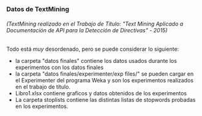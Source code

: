### Datos de TextMining
###### (TextMining realizado en el Trabajo de Título: "Text Mining Aplicado a Documentación de API para la Detección de Directivas" - 2015)

Todo está *muy* desordenado, pero se puede considerar lo siguiente:
- la carpeta "datos finales" contiene los datos usados durante los experimentos con los datos finales
- la carpeta "datos finales/experimenter/exp files/" se pueden cargar en el Experimenter del programa Weka
y son los experimentos realizados en el trabajo de título.
- Libro1.xlsx contiene graficos y datos obtenidos de los experimentos
- La carpeta stoplists contiene las distintas listas de stopwords probadas en los experimentos.
